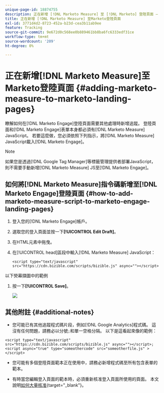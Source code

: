 ```yaml
---
unique-page-id: 18874755
description: 正在新增 [!DNL Marketo Measure] 至 [!DNL Marketo] 登陸頁面 —  [!DNL Marketo Measure]
title: 正在新增 [!DNL Marketo Measure] 至Marketo登陸頁面
exl-id: 3771d4d2-8723-452a-b23d-cea3b11ab9ee
feature: Tracking
source-git-commit: 9e672d0c568ee0b889461bb8ba6fc6333edf31ce
workflow-type: tm+mt
source-wordcount: '209'
ht-degree: 0%

---
```


# 正在新增[!DNL Marketo Measure]至Marketo登陸頁面 {#adding-marketo-measure-to-marketo-landing-pages}

瞭解如何在[!DNL Marketo Engage]登陸頁面需要其他處理時新增追蹤。 登陸頁面和[!DNL Marketo Engage]表單本身都必須有[!DNL Marketo Measure] JavaScript。 若要這麼做，您必須依照下列指示，將[!DNL Marketo Measure] JavaScript載入[!DNL Marketo Engage]。

>[!NOTE]
>
>如果您是透過[!DNL Google Tag Manager]等標籤管理提供者部署JavaScript，則不需要手動新增[!DNL Marketo Measure] JS至[!DNL Marketo Engage]。

## 如何將[!DNL Marketo Measure]指令碼新增至[!DNL Marketo Engage]登陸頁面 {#how-to-add-marketo-measure-script-to-marketo-engage-landing-pages}

1. 登入您的[!DNL Marketo Engage]帳戶。
1. 選取您的登入頁面並按一下&#x200B;**[!UICONTROL Edit Draft]**。
1. 在HTML元素中拖曳。
1. 在[!UICONTROL head]區段中輸入[!DNL Marketo Measure] JavaScript：

   `<script type="text/javascript" src="https://cdn.bizible.com/scripts/bizible.js" async=""></script>`

以下熒幕擷圖中的範例

1. 按一下&#x200B;**[!UICONTROL Save]**。

   ![](assets/adding-bizible-to-marketo-landing-pages-1.png)

## 其他附註 {#additional-notes}

* 您可能已有其他追蹤程式碼片段，例如[!DNL Google Analytics]程式碼。 這沒有任何問題，請務必以分號`;`和單一空格分隔。 以下是這看起來像的範例：

`<script type="text/javascript" src="https://cdn.bizible.com/scripts/bizible.js" async=""></script>; <script async="true" type="someothercode" src="someotherfile.js" ></script>`

* 您可能有多個登陸頁面範本正在使用中，請務必新增程式碼至所有包含表單的範本。

* 有時當您編輯登入頁面的範本時，必須重新核准登入頁面所使用的頁面。 本文說明[如何大量核准](https://experienceleague.adobe.com/docs/marketo/using/product-docs/demand-generation/landing-pages/landing-page-actions/approve-multiple-landing-pages-at-once.html?lang=zh-Hant){target="_blank"}。
